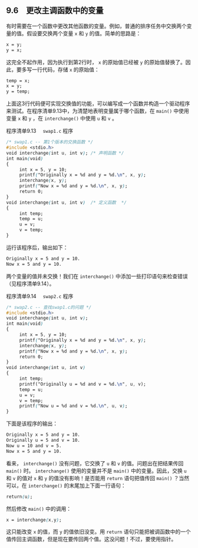 ## 9.6　更改主调函数中的变量

有时需要在一个函数中更改其他函数的变量。例如，普通的排序任务中交换两个变量的值。假设要交换两个变量 `x` 和 `y` 的值。简单的思路是：

```css
x = y;
y = x;
```

这完全不起作用，因为执行到第2行时， `x` 的原始值已经被 `y` 的原始值替换了。因此，要多写一行代码，存储 `x` 的原始值：

```css
temp = x;
x = y;
y = temp;
```

上面这3行代码便可实现交换值的功能，可以编写成一个函数并构造一个驱动程序来测试。在程序清单9.13中，为清楚地表明变量属于哪个函数，在 `main()` 中使用变量 `x` 和 `y` ，在 `interchange()` 中使用 `u` 和 `v` 。

程序清单9.13　 `swap1.c` 程序

```css
/* swap1.c -- 第1个版本的交换函数 */
#include <stdio.h>
void interchange(int u, int v); /* 声明函数 */
int main(void)
{
     int x = 5, y = 10;
     printf("Originally x = %d and y = %d.\n", x, y);
     interchange(x, y);
     printf("Now x = %d and y = %d.\n", x, y);
     return 0;
}
void interchange(int u, int v)  /* 定义函数  */
{
     int temp;
     temp = u;
     u = v;
     v = temp;
}
```

运行该程序后，输出如下：

```css
Originally x = 5 and y = 10.
Now x = 5 and y = 10.
```

两个变量的值并未交换！我们在 `interchange()` 中添加一些打印语句来检查错误（见程序清单9.14）。

程序清单9.14　 `swap2.c` 程序

```css
/* swap2.c -- 查找swap1.c的问题 */
#include <stdio.h>
void interchange(int u, int v);
int main(void)
{
     int x = 5, y = 10;
     printf("Originally x = %d and y = %d.\n", x, y);
     interchange(x, y);
     printf("Now x = %d and y = %d.\n", x, y);
     return 0;
}
void interchange(int u, int v)
{
     int temp;
     printf("Originally u = %d and v = %d.\n", u, v);
     temp = u;
     u = v;
     v = temp;
     printf("Now u = %d and v = %d.\n", u, v);
}
```

下面是该程序的输出：

```css
Originally x = 5 and y = 10.
Originally u = 5 and v = 10.
Now u = 10 and v = 5.
Now x = 5 and y = 10.
```

看来， `interchange()` 没有问题，它交换了 `u` 和 `v` 的值。问题出在把结果传回 `main()` 时。 `interchange()` 使用的变量并不是 `main()` 中的变量。因此，交换 `u` 和 `v` 的值对 `x` 和 `y` 的值没有影响！是否能用 `return` 语句把值传回 `main()` ？当然可以，在 `interchange()` 的末尾加上下面一行语句：

```css
return(u);
```

然后修改 `main()` 中的调用：

```css
x = interchange(x,y);
```

这只能改变 `x` 的值，而 `y` 的值依旧没变。用 `return` 语句只能把被调函数中的一个值传回主调函数，但是现在要传回两个值。这没问题！不过，要使用指针。

